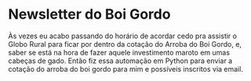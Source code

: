 # Newsletter do Boi Gordo

Às vezes eu acabo passando do horário de acordar cedo pra assistir o Globo Rural para ficar por dentro da cotação do Arroba do Boi Gordo, e, saber se está na hora de fazer aquele investimento maroto em umas cabeças de gado. Então fiz essa automação em Python para enviar a cotação do arroba do boi gordo para mim e possíveis inscritos via email.

